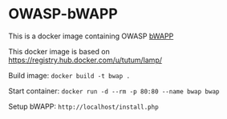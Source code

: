 # OWASP-bWAPP
This is a docker image containing OWASP [bWAPP](http://www.itsecgames.com)

This docker image is based on https://registry.hub.docker.com/u/tutum/lamp/ 

Build image:
```docker build -t bwap .```

Start container:
```docker run -d --rm -p 80:80 --name bwap bwap```

Setup bWAPP:
```http://localhost/install.php``` 

